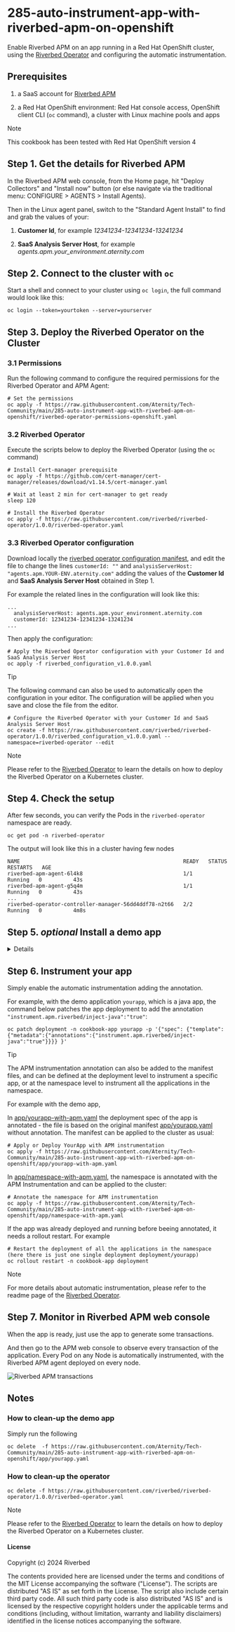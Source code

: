 # 285-auto-instrument-app-with-riverbed-apm-on-openshift

Enable Riverbed APM on an app running in a Red Hat OpenShift cluster, using the [Riverbed Operator](https://github.com/riverbed/riverbed-operator) and configuring the automatic instrumentation.

## Prerequisites

1. a SaaS account for [Riverbed APM](https://www.riverbed.com/products/application-performance-monitoring)

2. a Red Hat OpenShift environment: Red Hat console access, OpenShift client CLI (`oc` command), a cluster with Linux machine pools and apps

> [!NOTE]
> This cookbook has been tested with Red Hat OpenShift version 4

## Step 1. Get the details for Riverbed APM

In the Riverbed APM web console, from the Home page, hit "Deploy Collectors" and "Install now" button (or else navigate via the traditional menu: CONFIGURE > AGENTS > Install Agents).

Then in the Linux agent panel, switch to the "Standard Agent Install" to find and grab the values of your:

1. **Customer Id**, for example *12341234-12341234-13241234*

2. **SaaS Analysis Server Host**, for example *agents.apm.your_environment.aternity.com*

## Step 2. Connect to the cluster with `oc`

Start a shell and connect to your cluster using `oc login`, the full command would look like this:

```shell
oc login --token=yourtoken --server=yourserver
```


## Step 3. Deploy the Riverbed Operator on the Cluster

### 3.1 Permissions

Run the following command to configure the required permissions for the Riverbed Operator and APM Agent:

```shell
# Set the permissions
oc apply -f https://raw.githubusercontent.com/Aternity/Tech-Community/main/285-auto-instrument-app-with-riverbed-apm-on-openshift/riverbed-operator-permissions-openshift.yaml
```

### 3.2 Riverbed Operator

Execute the scripts below to deploy the Riverbed Operator (using the `oc` command)

```shell
# Install Cert-manager prerequisite
oc apply -f https://github.com/cert-manager/cert-manager/releases/download/v1.14.5/cert-manager.yaml

# Wait at least 2 min for cert-manager to get ready
sleep 120

# Install the Riverbed Operator
oc apply -f https://raw.githubusercontent.com/riverbed/riverbed-operator/1.0.0/riverbed-operator.yaml
```

### 3.3 Riverbed Operator configuration

Download locally the [riverbed operator configuration manifest](https://raw.githubusercontent.com/riverbed/riverbed-operator/1.0.0/riverbed_configuration_v1.0.0.yaml), and edit the file to change the lines `customerId: ""` and `analysisServerHost: "agents.apm.YOUR-ENV.aternity.com"` adding the values of the **Customer Id** and **SaaS Analysis Server Host** obtained in Step 1. 

For example the related lines in the configuration will look like this:

```
...
  analysisServerHost: agents.apm.your_environment.aternity.com
  customerId: 12341234-12341234-13241234
...
```

Then apply the configuration:

```shell
# Apply the Riverbed Operator configuration with your Customer Id and SaaS Analysis Server Host
oc apply -f riverbed_configuration_v1.0.0.yaml
```

> [!TIP]
> The following command can also be used to automatically open the configuration in your editor. The configuration will be applied when you save and close the file from the editor.
> ```shell
> # Configure the Riverbed Operator with your Customer Id and SaaS Analysis Server Host
> oc create -f https://raw.githubusercontent.com/riverbed/riverbed-operator/1.0.0/riverbed_configuration_v1.0.0.yaml --namespace=riverbed-operator --edit
> ```

> [!NOTE]
> Please refer to the [Riverbed Operator](https://github.com/riverbed/riverbed-operator) to learn the details on how to deploy the Riverbed Operator on a Kubernetes cluster.

## Step 4. Check the setup

After few seconds, you can verify the Pods in the `riverbed-operator` namespace are ready.

```shell
oc get pod -n riverbed-operator
```

The output will look like this in a cluster having few nodes

```console
NAME                                                    READY   STATUS    RESTARTS   AGE
riverbed-apm-agent-6l4k8                                1/1     Running   0          43s
riverbed-apm-agent-g5q4m                                1/1     Running   0          43s
...
riverbed-operator-controller-manager-56dd4ddf78-n2t66   2/2     Running   0          4m8s
```


## Step 5. *optional* Install a demo app

<details>
<summary>Details</summary>
  
### 5.1 Deployment

Run the following command to deploy the demo application `yourapp` in the namespace `cookbook-app`. The app uses the docker image of a simple java webapp.

```shell
# Deploy YourApp (version without APM)
oc apply -f https://raw.githubusercontent.com/Aternity/Tech-Community/main/285-auto-instrument-app-with-riverbed-apm-on-openshift/app/yourapp.yaml
```

### 5.2 Test the app

In a separate shell, run this command to open a local port that will give access the app. For example on port 8888
 
```shell
# Bind YourApp to a local port
oc port-forward -n cookbook-app service/yourapp --address 127.0.0.1 8888:80
```

Then you can run the pods are up, running the following commands:

```shell
oc get pod -n cookbook-app
oc get service -n cookbook-app
```

And you you should be able to access from your browser to [http://127.0.0.1:8888](http://127.0.0.1:8888) or using CLI:

```shell
# Access YourApp
curl http://127.0.0.1:8888
```

When the app is ready, the CLI output should look like this:

```console
Hello Docker World
```

</details>

## Step 6. Instrument your app

Simply enable the automatic instrumentation adding the annotation. 

For example, with the demo application `yourapp`, which is a java app, the command below patches the app deployment to add the annotation `"instrument.apm.riverbed/inject-java":"true"`:

```shell
oc patch deployment -n cookbook-app yourapp -p '{"spec": {"template":{"metadata":{"annotations":{"instrument.apm.riverbed/inject-java":"true"}}}} }'
```

> [!TIP]
> The APM instrumentation annotation can also be added to the manifest files, and can be defined at the deployment level to instrument a specific app, or at the namespace level to instrument all the applications in the namespace.
>
> For example with the demo app,
>
> In [app/yourapp-with-apm.yaml](app/yourapp-with-apm.yaml) the deployment spec of the app is annotated - the file is based on the original manifest [app/yourapp.yaml](app/yourapp.yaml) without annotation. The manifest can be applied to the cluster as usual:
> ```shell
> # Apply or Deploy YourApp with APM instrumentation
> oc apply -f https://raw.githubusercontent.com/Aternity/Tech-Community/main/285-auto-instrument-app-with-riverbed-apm-on-openshift/app/yourapp-with-apm.yaml
> ```
>
> In [app/namespace-with-apm.yaml](app/namespace-with-apm.yaml), the namespace is annotated with the APM Instrumentation and can be applied to the cluster:
> ```shell
> # Annotate the namespace for APM instrumentation
> oc apply -f https://raw.githubusercontent.com/Aternity/Tech-Community/main/285-auto-instrument-app-with-riverbed-apm-on-openshift/app/namespace-with-apm.yaml
> ```
>
> If the app was already deployed and running before beeing annotated, it needs a rollout restart. For example
> ```shell
> # Restart the deployment of all the applications in the namespace (here there is just one single deployment deployment/yourapp)
> oc rollout restart -n cookbook-app deployment
> ```

> [!NOTE]
> For more details about automatic instrumentation, please refer to the readme page of the [Riverbed Operator](https://github.com/riverbed/riverbed-operator).

## Step 7. Monitor in Riverbed APM web console 

When the app is ready, just use the app to generate some transactions.

And then go to the APM web console to observe every transaction of the application. Every Pod on any Node is automatically instrumented, with the Riverbed APM agent deployed on every node.

![Riverbed APM transactions](images/285-riverbed-apm-transactions.png)

## Notes

### How to clean-up the demo app

Simply run the following 

```shell
oc delete  -f https://raw.githubusercontent.com/Aternity/Tech-Community/main/285-auto-instrument-app-with-riverbed-apm-on-openshift/app/yourapp.yaml
```

### How to clean-up the operator


```shell
oc delete -f https://raw.githubusercontent.com/riverbed/riverbed-operator/1.0.0/riverbed-operator.yaml
```

> [!NOTE]
> Please refer to the [Riverbed Operator](https://github.com/riverbed/riverbed-operator) to learn the details on how to deploy the Riverbed Operator on a Kubernetes cluster.

#### License

Copyright (c) 2024 Riverbed

The contents provided here are licensed under the terms and conditions of the MIT License accompanying the software ("License"). The scripts are distributed "AS IS" as set forth in the License. The script also include certain third party code. All such third party code is also distributed "AS IS" and is licensed by the respective copyright holders under the applicable terms and conditions (including, without limitation, warranty and liability disclaimers) identified in the license notices accompanying the software.
